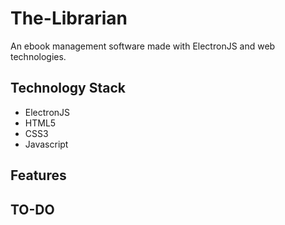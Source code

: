 # The-Librarian
An ebook management software made with ElectronJS and web technologies.

## Technology Stack

* ElectronJS
* HTML5
* CSS3
* Javascript

## Features



## TO-DO
